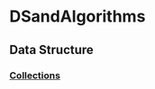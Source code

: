 # DSandAlgorithms

## Data Structure

### [Collections](http://book.pythontips.com/en/latest/collections.html)

